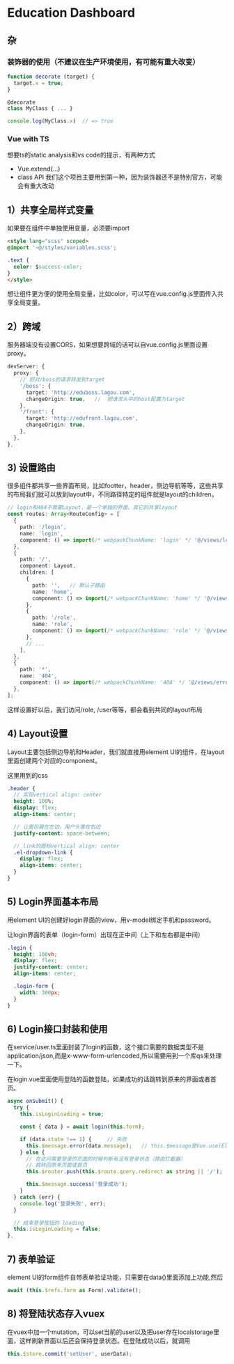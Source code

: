 # Education Dashboard
## 杂
### 装饰器的使用（不建议在生产环境使用，有可能有重大改变）
```ts
function decorate (target) {
  target.x = true;
}

@decorate
class MyClass { ... }

console.log(MyClass.x)  // => true
```

### Vue with TS
想要ts的static analysis和vs code的提示，有两种方式
- Vue.extend(...)
- class API
我们这个项目主要用到第一种，因为装饰器还不是特别官方，可能会有重大改动

## 1）共享全局样式变量
如果要在组件中单独使用变量，必须要import
```html
<style lang="scss" scoped>
@import '~@/styles/variables.scss';

.text {
  color: $success-color;
}
</style>
```

想让组件更方便的使用全局变量，比如color，可以写在vue.config.js里面传入共享全局变量。

## 2）跨域
服务器端没有设置CORS，如果想要跨域的话可以自vue.config.js里面设置proxy。
```ts
devServer: {
  proxy: {
    // 把对/boss的请求转发到target
    '/boss': {
      target: 'http://eduboss.lagou.com',
      changeOrigin: true,   //  把请求头中的host配置为target
    },
    '/front': {
      target: 'http://edufront.lagou.com',
      changeOrigin: true,
    },
  },
},
```

## 3) 设置路由
很多组件都共享一些界面布局，比如footter，header，侧边导航等等，这些共享的布局我们就可以放到layout中，不同路径特定的组件就是layout的children。
```ts
// login和404不需要Layout，是一个单独的界面，其它的共享layout
const routes: Array<RouteConfig> = [
  {
    path: '/login',
    name: 'login',
    component: () => import(/* webpackChunkName: 'login' */ '@/views/login/index.vue'),
  },
  {
    path: '/',
    component: Layout,
    children: [
      {
        path: '',   // 默认子路由
        name: 'home',
        component: () => import(/* webpackChunkName: 'home' */ '@/views/home/index.vue'),
      },
      {
        path: '/role',
        name: 'role',
        component: () => import(/* webpackChunkName: 'role' */ '@/views/role/index.vue'),
      },
      // ...
    ],
  },
  {
    path: '*',
    name: '404',
    component: () => import(/* webpackChunkName: '404' */ '@/views/error-page/404.vue'),
  },
];
```
这样设置好以后，我们访问/role, /user等等，都会看到共同的layout布局 
## 4) Layout设置
Layout主要包括侧边导航和Header，我们就直接用element UI的组件，在layout里面创建两个对应的component。

这里用到的css
```scss
.header {
  // 实现vertical align: center
  height: 100%;
  display: flex;
  align-items: center;

  // 让面包屑在左边，用户头像在右边
  justify-content: space-between;

  // link的图标vertical align: center
  .el-dropdown-link {
    display: flex;
    align-items: center;
  }
}
```

## 5) Login界面基本布局
用element UI的创建好login界面的view，用v-model绑定手机和password。

让login界面的表单（login-form）出现在正中间（上下和左右都是中间）
```scss
.login {
  height: 100vh;
  display: flex;
  justify-content: center;
  align-items: center;

  .login-form {
    width: 300px;
  }
}
```

## 6) Login接口封装和使用
在service/user.ts里面封装了login的函数，这个接口需要的数据类型不是application/json,而是x-www-form-urlencoded,所以需要用到一个库qs来处理一下。

在login.vue里面使用登陆的函数登陆，如果成功的话跳转到原来的界面或者首页。
```ts
async onSubmit() {
  try {
    this.isLoginLoading = true;

    const { data } = await login(this.form);

    if (data.state !== 1) {     // 失败
      this.$message.error(data.message);   // this.$message是Vue.use(ElementUI)的时候注入的
    } else {
      // 在访问需要登录的页面的时候判断有没有登录状态（路由拦截器）
      // 跳转回原来页面或首页
      this.$router.push(this.$route.query.redirect as string || '/');

      this.$message.success('登录成功');
    }
  } catch (err) {
    console.log('登录失败', err);
  }

  // 结束登录按钮的 loading
  this.isLoginLoading = false;
},
```

## 7) 表单验证
element UI的form组件自带表单验证功能，只需要在data()里面添加上功能,然后

```ts
await (this.$refs.form as Form).validate();
```

## 8) 将登陆状态存入vuex
在vuex中加一个mutation，可以set当前的user以及把user存在localstorage里面，这样刷新界面以后还会保持登录状态。在登陆成功以后，就调用
```ts
this.$store.commit('setUser', userData);
```